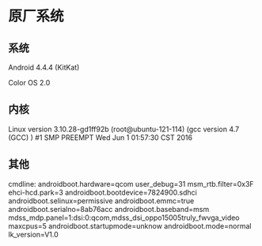 # 原厂系统

## 系统

Android 4.4.4 (KitKat)

Color OS 2.0

## 内核

Linux version 3.10.28-gd1ff92b (root@ubuntu-121-114) (gcc version 4.7 (GCC) ) #1 SMP PREEMPT Wed Jun 1 01:57:30 CST 2016

## 其他

cmdline: androidboot.hardware=qcom user_debug=31 msm_rtb.filter=0x3F ehci-hcd.park=3 androidboot.bootdevice=7824900.sdhci androidboot.selinux=permissive androidboot.emmc=true androidboot.serialno=8ab76acc androidboot.baseband=msm mdss_mdp.panel=1:dsi:0:qcom,mdss_dsi_oppo15005truly_fwvga_video maxcpus=5 androidboot.startupmode=unknow androidboot.mode=normal lk_version=V1.0
